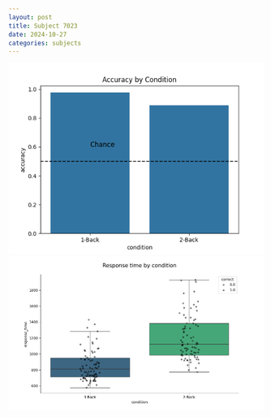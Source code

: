 ```yaml
---
layout: post
title: Subject 7023
date: 2024-10-27
categories: subjects
---
```


![](data/7023/run-17/7023_ATS_acc.png)
![](data/7023/run-17/7023_ATS_rt.png)
